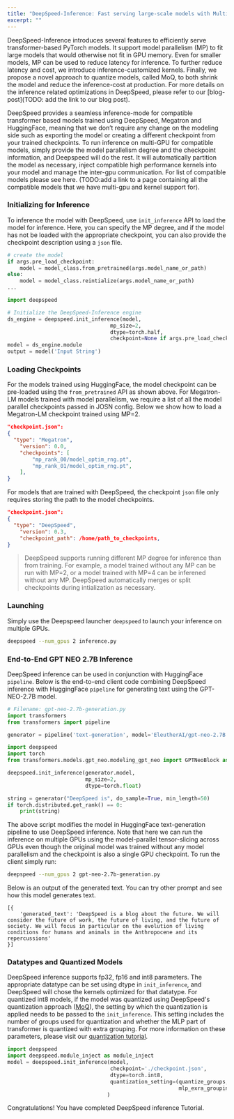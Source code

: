 ```yaml
---
title: "DeepSpeed-Inference: Fast serving large-scale models with Multi-GPU inference and quantization support"
excerpt: ""
---
```


DeepSpeed-Inference introduces several features to efficiently serve transformer-based PyTorch models. It support model parallelism (MP) to fit large models that would otherwise not fit in GPU memory. Even for smaller models, MP can be used to reduce latency for inference. To further reduce latency and cost, we introduce inference-customized kernels. Finally, we propose a novel approach to quantize models, called MoQ, to both shrink the model and reduce the inference-cost at production. For more details on the inference related optimizations in DeepSpeed, please refer to our [blog-post](TODO: add the link to our blog post).

DeepSpeed provides a seamless inference-mode for compatible transformer based models trained using DeepSpeed, Megatron and HuggingFace, meaning that we don’t require any change on the modeling side such as exporting the model or creating a different checkpoint from your trained checkpoints. To run inference on multi-GPU for compatible models, simply provide the model parallelism degree and the checkpoint information, and Deepspeed will do the rest. It will automatically partition the model as necessary, inject compatible high performance kernels into your model and manage the inter-gpu communication. For list of compatible models please see here. (TODO:add a link to a page containing all the compatible models that we have multi-gpu and kernel support for).

<h3>Initializing for Inference</h3>

To inference the model with DeepSpeed, use `init_inference` API to load the model for inference. Here, you can specify the MP degree, and if the model has not be loaded with the appropriate checkpoint, you can also provide the checkpoint description using a `json` file.     

```python
# create the model
if args.pre_load_checkpoint:
    model = model_class.from_pretrained(args.model_name_or_path)
else:
    model = model_class.reintialize(args.model_name_or_path)
...

import deepspeed

# Initialize the DeepSpeed-Inference engine
ds_engine = deepspeed.init_inference(model,
                                 mp_size=2,
                                 dtype=torch.half,
                                 checkpoint=None if args.pre_load_checkpoint else args.checkpoint_json)
model = ds_engine.module
output = model('Input String')
```

<h3>Loading Checkpoints</h3>

For the models trained using HuggingFace, the model checkpoint can be pre-loaded using the `from_pretrained` API as shown above. For Megatron-LM models trained with model parallelism, we require a list of all the model parallel checkpoints passed in JOSN config. Below we show how to load a Megatron-LM checkpoint trained using MP=2. 

```json
"checkpoint.json":
{
  "type": "Megatron",
    "version": 0.0,
    "checkpoints": [
        "mp_rank_00/model_optim_rng.pt",
        "mp_rank_01/model_optim_rng.pt",
    ],
}
```
For models that are trained with DeepSpeed, the checkpoint `json` file only requires storing the path to the model checkpoints.
```json
"checkpoint.json":
{
  "type": "DeepSpeed",
    "version": 0.3,
    "checkpoint_path": /home/path_to_checkpoints,
}
```

> DeepSpeed supports running different MP degree for inference than from training. For example, a model trained without any MP can be run with MP=2, or a model trained with MP=4 can be inferened without any MP. DeepSpeed automatically merges or split checkpoints during intialization as necessary.

<h3>Launching</h3>

Simply use the Deepspeed launcher `deepspeed` to launch your inference on multiple GPUs. 

```bash
deepspeed --num_gpus 2 inference.py
```

<h3>End-to-End GPT NEO 2.7B Inference</h3>

DeepSpeed inference can be used in conjunction with HuggingFace `pipeline`. Below is the end-to-end client code combining DeepSpeed inference with HuggingFace `pipeline` for generating text using the GPT-NEO-2.7B model.

```python
# Filename: gpt-neo-2.7b-generation.py
import transformers
from transformers import pipeline

generator = pipeline('text-generation', model='EleutherAI/gpt-neo-2.7B')

import deepspeed
import torch
from transformers.models.gpt_neo.modeling_gpt_neo import GPTNeoBlock as gpt_neo

deepspeed.init_inference(generator.model,
                         mp_size=2,
                         dtype=torch.float)

string = generator("DeepSpeed is", do_sample=True, min_length=50)
if torch.distributed.get_rank() == 0:
    print(string)

```
The above script modifies the model in HuggingFace text-generation pipeline to use DeepSpeed inference. Note that here we can run the inference on multiple GPUs using the model-parallel tensor-slicing across GPUs even though the original model was trained without any model parallelism and the checkpoint is also a single GPU checkpoint. To run the client simply run:

```bash
deepspeed --num_gpus 2 gpt-neo-2.7b-generation.py
```
Below is an output of the generated text.  You can try other prompt and see how this model generates text.

```log
[{
    'generated_text': 'DeepSpeed is a blog about the future. We will consider the future of work, the future of living, and the future of society. We will focus in particular on the evolution of living conditions for humans and animals in the Anthropocene and its repercussions'
}]
```

<h3>Datatypes and Quantized Models</h3>

DeepSpeed inference supports fp32, fp16 and int8 parameters. The appropriate datatype can be set using dtype in `init_inference`, and DeepSpeed will chose the kernels optimized for that datatype. For quantized int8 models, if the model was quantized using DeepSpeed's quantization approach ([MoQ](https://www.deepspeed.ai/posts/2021-05-05-MoQ/)), the setting by which the quantization is applied needs to be passed to the `init_inference`. This setting includes the number of groups used for quantization and whether the MLP part of transformer is quantized with extra grouping. For more information on these parameters, please visit our [quantization tutorial](https://www.deepspeed.ai/tutorials/MoQ-tutorial/).

```python
import deepspeed
import deepspeed.module_inject as module_inject
model = deepspeed.init_inference(model,
                                 checkpoint='./checkpoint.json',
                                 dtype=torch.int8,
                                 quantization_setting=(quantize_groups,
                                                       mlp_exra_grouping)
                                )
```

Congratulations! You have completed DeepSpeed inference Tutorial.
